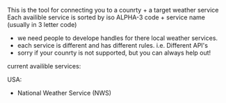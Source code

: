 This is the tool for connecting you to a counrty + a target weather service
Each availible service is sorted by iso ALPHA-3 code + service name (usually in 3 letter code)

- we need people to develope handles for there local weather services.
- each service is different and has different rules. i.e. Different API's
- sorry if your counrty is not supported, but you can always help out! 

current availible services:

USA:
- National Weather Service (NWS)